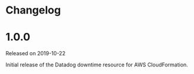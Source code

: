 # Changelog

# 1.0.0

Released on 2019-10-22

Initial release of the Datadog downtime resource for AWS CloudFormation.
